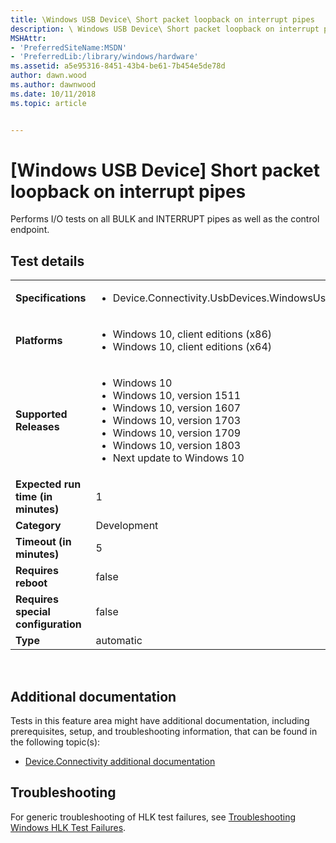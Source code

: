 ```yaml
---
title: \Windows USB Device\ Short packet loopback on interrupt pipes
description: \ Windows USB Device\ Short packet loopback on interrupt pipes
MSHAttr:
- 'PreferredSiteName:MSDN'
- 'PreferredLib:/library/windows/hardware'
ms.assetid: a5e95316-8451-43b4-be61-7b454e5de78d
author: dawn.wood
ms.author: dawnwood
ms.date: 10/11/2018
ms.topic: article


---
```


# \[Windows USB Device\] Short packet loopback on interrupt pipes


Performs I/O tests on all BULK and INTERRUPT pipes as well as the control endpoint.

## Test details
|||
|---|---|
| **Specifications**  | <ul><li>Device.Connectivity.UsbDevices.WindowsUsbDevice.Discretional</li></ul> |  
| **Platforms**   | <ul><li>Windows 10, client editions (x86)</li><li>Windows 10, client editions (x64)</li></ul> |
| **Supported Releases** | <ul><li>Windows 10</li><li>Windows 10, version 1511</li><li>Windows 10, version 1607</li><li>Windows 10, version 1703</li><li>Windows 10, version 1709</li><li>Windows 10, version 1803</li><li>Next update to Windows 10</li></ul> |
|**Expected run time (in minutes)**| 1 |
|**Category**| Development |
|**Timeout (in minutes)**| 5 |
|**Requires reboot**| false |
|**Requires special configuration**| false |
|**Type**| automatic |

 

## <span id="Additional_documentation"></span><span id="additional_documentation"></span><span id="ADDITIONAL_DOCUMENTATION"></span>Additional documentation


Tests in this feature area might have additional documentation, including prerequisites, setup, and troubleshooting information, that can be found in the following topic(s):

-   [Device.Connectivity additional documentation](device-connectivity-additional-documentation.md)

## <span id="Troubleshooting"></span><span id="troubleshooting"></span><span id="TROUBLESHOOTING"></span>Troubleshooting


For generic troubleshooting of HLK test failures, see [Troubleshooting Windows HLK Test Failures](..\user\troubleshooting-windows-hlk-test-failures.md).

 

 






